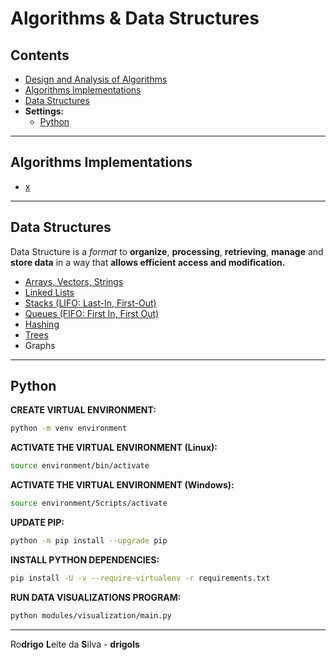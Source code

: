 # Algorithms & Data Structures

## Contents

 - [Design and Analysis of Algorithms](#)
 - [Algorithms Implementations](#algorithms-implementations)
 - [Data Structures](#data-structures)
 - **Settings:**
   - [Python](#python-settings)








































<!--- ( Algorithms Implementations ) --->

---

<div id="ds"></div>

## Algorithms Implementations

 - [x](#)








































<!--- ( Data Structures ) --->

---

<div id="ds"></div>

## Data Structures

Data Structure is a *format* to **organize**, **processing**, **retrieving**, **manage** and **store data** in a way that **allows efficient access and modification.**

 - [Arrays, Vectors, Strings](modules/data-structures/arrays-vectors-strings)
 - [Linked Lists](modules/data-structures/linked-lists)
 - [Stacks (LIFO: Last-In, First-Out)](modules/data-structures/stacks)
 - [Queues (FIFO: First In, First Out)](modules/data-structures/queues)
 - [Hashing](modules/data-structures/hashing)
 - [Trees](modules/data-structures/trees)
 - Graphs








































<!--- ( Settings ) --->

---

<div id="python-settings"></div>

## Python

**CREATE VIRTUAL ENVIRONMENT:**  
```bash
python -m venv environment
```

**ACTIVATE THE VIRTUAL ENVIRONMENT (Linux):**  
```bash
source environment/bin/activate
```

**ACTIVATE THE VIRTUAL ENVIRONMENT (Windows):**  
```bash
source environment/Scripts/activate
```

**UPDATE PIP:**
```bash
python -m pip install --upgrade pip
```

**INSTALL PYTHON DEPENDENCIES:**  
```bash
pip install -U -v --require-virtualenv -r requirements.txt
```

**RUN DATA VISUALIZATIONS PROGRAM:**  
```bash
python modules/visualization/main.py
```

---

Ro**drigo** **L**eite da **S**ilva - **drigols**
